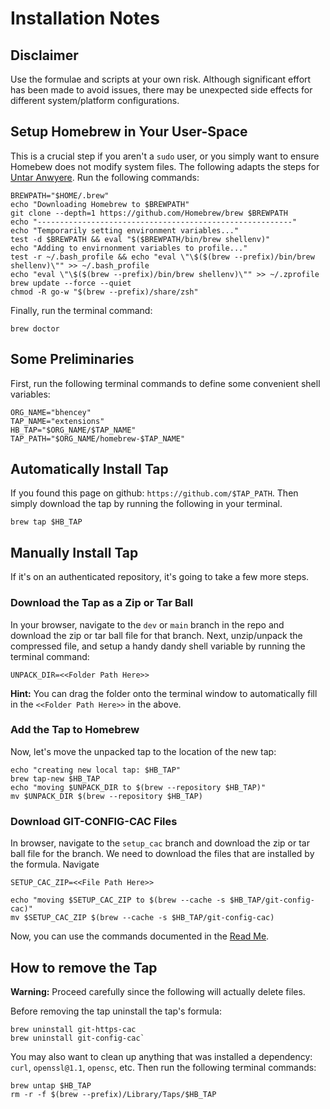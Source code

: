 # Installation Notes
## Disclaimer
Use the formulae and scripts at your own risk. Although significant effort has been made to avoid issues, there may be unexpected side effects for different system/platform configurations.

## Setup Homebrew in Your User-Space
This is a crucial step if you aren't a `sudo` user, or you simply want to ensure Homebew does not modify system files. The following adapts the steps for [Untar Anwyere](https://docs.brew.sh/Installation#untar-anywhere). Run the following commands:
```
BREWPATH="$HOME/.brew"
echo "Downloading Homebrew to $BREWPATH"
git clone --depth=1 https://github.com/Homebrew/brew $BREWPATH
echo "---------------------------------------------------------"
echo "Temporarily setting environment variables..."
test -d $BREWPATH && eval "$($BREWPATH/bin/brew shellenv)"
echo "Adding to envirnonment variables to profile..."
test -r ~/.bash_profile && echo "eval \"\$($(brew --prefix)/bin/brew shellenv)\"" >> ~/.bash_profile
echo "eval \"\$($(brew --prefix)/bin/brew shellenv)\"" >> ~/.zprofile
brew update --force --quiet
chmod -R go-w "$(brew --prefix)/share/zsh"
```

Finally, run the terminal command:
```
brew doctor
```
## Some Preliminaries
First, run the following terminal commands to define some convenient shell variables:

```
ORG_NAME="bhencey"
TAP_NAME="extensions"
HB_TAP="$ORG_NAME/$TAP_NAME"
TAP_PATH="$ORG_NAME/homebrew-$TAP_NAME"
```

## Automatically Install Tap
If you found this page on github: `https://github.com/$TAP_PATH`. Then simply download the tap by running the following in your terminal.

```
brew tap $HB_TAP
```

## Manually Install Tap
If it's on an authenticated repository, it's going to take a few more steps.

### Download the Tap as a Zip or Tar Ball
In your browser, navigate to the `dev` or `main` branch in the repo and download the zip or tar ball file for that branch. Next, unzip/unpack the compressed file,  and setup a handy dandy shell variable by running the terminal command:
```
UNPACK_DIR=<<Folder Path Here>>
```
**Hint:** You can drag the folder onto the terminal window to automatically fill in the `<<Folder Path Here>>` in the above.

### Add the Tap to Homebrew
Now, let's move the unpacked tap to the location of the new tap:
```
echo "creating new local tap: $HB_TAP"
brew tap-new $HB_TAP
echo "moving $UNPACK_DIR to $(brew --repository $HB_TAP)"
mv $UNPACK_DIR $(brew --repository $HB_TAP)
```
### Download GIT-CONFIG-CAC Files
In browser, navigate to the `setup_cac` branch and download the zip or tar ball file for the branch. We need to download the files that are installed by the formula. Navigate
```
SETUP_CAC_ZIP=<<File Path Here>>
```
```
echo "moving $SETUP_CAC_ZIP to $(brew --cache -s $HB_TAP/git-config-cac)"
mv $SETUP_CAC_ZIP $(brew --cache -s $HB_TAP/git-config-cac)
```
Now, you can use the commands documented in the [Read Me](README.md).

## How to remove the Tap

**Warning:** Proceed carefully since the following will actually delete files.

Before removing the tap uninstall the tap's formula:
```
brew uninstall git-https-cac
brew uninstall git-config-cac`
```

You may also want to clean up anything that was installed a  dependency: `curl`, `openssl@1.1`, `opensc`, etc. Then run the following terminal commands:

```
brew untap $HB_TAP
rm -r -f $(brew --prefix)/Library/Taps/$HB_TAP
```
